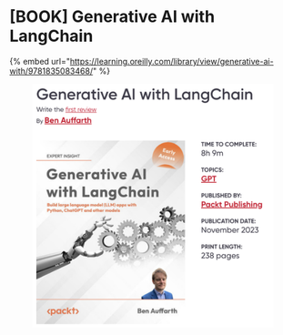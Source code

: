 # \[BOOK] Generative AI with LangChain

{% embed url="https://learning.oreilly.com/library/view/generative-ai-with/9781835083468/" %}

<figure><img src="../../../.gitbook/assets/image (45).png" alt=""><figcaption></figcaption></figure>

